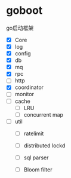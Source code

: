 # goboot

go启动框架

- [x] Core
- [x] log
- [x] config
- [x] db
- [x] mq
- [x] rpc
- [ ] http
- [x] coordinator
- [ ] monitor
- [ ] cache
  - [ ] LRU
  - [ ] concurrent map
- [ ] util
  - [ ] ratelimit
  - [ ] distributed lockd
  - [ ] sql parser
  - [ ] Bloom filter

